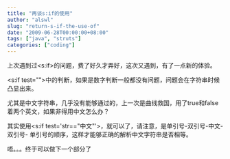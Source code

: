 ```yaml
---
title: "再谈s:if的使用"
author: "alswl"
slug: "return-s-if-the-use-of"
date: "2009-06-28T00:00:00+08:00"
tags: ["java", "struts"]
categories: ["coding"]
---
```


上次遇到过<s:if>的问题，费了好久才弄好，这次又遇到，有了一点新的体验。

<s:if test="">中的判断，如果是数字判断一般都没有问题，问题会在字符串时候凸显出来。

尤其是中文字符串，几乎没有能够通过的，上一次是曲线救国，用了true和false着两个英文，如果非得用中文怎么办？

其实使用<s:if test='str=="中文"'>，就可以了，请注意，是单引号-双引号-中文-双引号-
单引号的顺序，这样才能够正确的解析中文字符串是否相等。

唔。。。终于可以做下一个部分了

